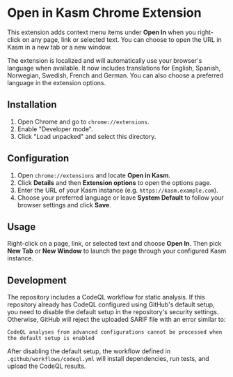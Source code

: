 # Open in Kasm Chrome Extension

This extension adds context menu items under **Open In** when you right-click on any page, link or selected text. You can choose to open the URL in Kasm in a new tab or a new window.

The extension is localized and will automatically use your browser's language when available. It now includes translations for English, Spanish, Norwegian, Swedish, French and German. You can also choose a preferred language in the extension options.

## Installation

1. Open Chrome and go to `chrome://extensions`.
2. Enable "Developer mode".
3. Click "Load unpacked" and select this directory.

## Configuration

1. Open `chrome://extensions` and locate **Open in Kasm**.
2. Click **Details** and then **Extension options** to open the options page.
3. Enter the URL of your Kasm instance (e.g. `https://kasm.example.com`).
4. Choose your preferred language or leave **System Default** to follow your browser settings and click **Save**.

## Usage

Right-click on a page, link, or selected text and choose **Open In**. Then pick **New Tab** or **New Window** to launch the page through your configured Kasm instance.

## Development

The repository includes a CodeQL workflow for static analysis. If this repository already has CodeQL configured using GitHub's default setup, you need to disable the default setup in the repository's security settings. Otherwise, GitHub will reject the uploaded SARIF file with an error similar to:

```
CodeQL analyses from advanced configurations cannot be processed when the default setup is enabled
```

After disabling the default setup, the workflow defined in `.github/workflows/codeql.yml` will install dependencies, run tests, and upload the CodeQL results.
